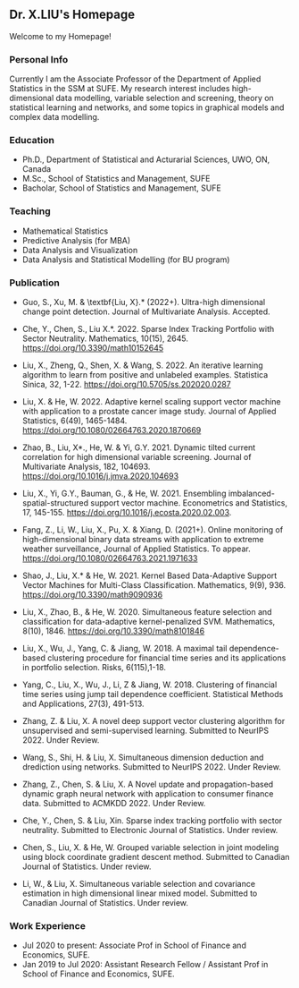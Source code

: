 ## Dr. X.LIU's Homepage

Welcome to my Homepage!


### Personal Info
Currently I am the Associate Professor of the Department of Applied Statistics in the SSM at SUFE. My research interest includes high-dimensional data modelling, variable selection and screening, theory on statistical learning and networks, and some topics in graphical models and complex data modelling.

### Education

- Ph.D., Department of Statistical and Acturarial Sciences, UWO, ON, Canada
- M.Sc., School of Statistics and Management, SUFE
- Bacholar, School of Statistics and Management, SUFE

### Teaching

- Mathematical Statistics
- Predictive Analysis (for MBA)
- Data Analysis and Visualization
- Data Analysis and Statistical Modelling (for BU program)

### Publication
- Guo, S., Xu, M. & \textbf{Liu, X}.* (2022+). Ultra-high dimensional change point detection. Journal of Multivariate Analysis. Accepted.
- Che, Y., Chen, S., Liu X.*. 2022. Sparse Index Tracking Portfolio with Sector Neutrality. Mathematics, 10(15), 2645. https://doi.org/10.3390/math10152645
- Liu, X., Zheng, Q., Shen, X. & Wang, S. 2022. An iterative learning algorithm to learn from positive and unlabeled examples. Statistica Sinica, 32, 1-22. https://doi.org/10.5705/ss.202020.0287
- Liu, X. & He, W. 2022. Adaptive kernel scaling support vector machine with application to a prostate cancer image study. Journal of Applied Statistics, 6(49), 1465-1484. https://doi.org/10.1080/02664763.2020.1870669 
- Zhao, B., Liu, X*., He, W. & Yi, G.Y. 2021. Dynamic tilted current correlation for high dimensional variable screening. Journal of Multivariate Analysis, 182, 104693. https://doi.org/10.1016/j.jmva.2020.104693
- Liu, X., Yi, G.Y., Bauman, G., & He, W. 2021. Ensembling imbalanced-spatial-structured support vector machine. Econometrics and Statistics, 17, 145-155. https://doi.org/10.1016/j.ecosta.2020.02.003.
- Fang, Z., Li, W., Liu, X., Pu, X. & Xiang, D. (2021+). Online monitoring of high-dimensional binary data streams with application to extreme weather surveillance, Journal of Applied Statistics. To appear. https://doi.org/10.1080/02664763.2021.1971633
- Shao, J., Liu, X.* & He, W. 2021. Kernel Based Data-Adaptive Support Vector Machines for Multi-Class Classification. Mathematics, 9(9), 936. https://doi.org/10.3390/math9090936
- Liu, X., Zhao, B., & He, W. 2020.  Simultaneous feature selection and classification for data-adaptive kernel-penalized SVM. Mathematics, 8(10), 1846. https://doi.org/10.3390/math8101846
- Liu, X., Wu, J., Yang, C. & Jiang, W. 2018. A maximal tail dependence-based clustering procedure for financial time series and its applications in portfolio selection. Risks, 6(115),1-18. 
- Yang, C., Liu, X., Wu, J., Li, Z & Jiang, W. 2018. Clustering of financial time series using jump tail dependence coefficient. Statistical Methods and Applications, 27(3), 491-513.

- Zhang, Z. & Liu, X. A novel deep support vector clustering algorithm for unsupervised and semi-supervised learning. Submitted to NeurIPS 2022. Under Review. 
- Wang, S., Shi, H. & Liu, X. Simultaneous dimension deduction and drediction using networks. Submitted to NeurIPS 2022. Under Review. 
- Zhang, Z., Chen, S. & Liu, X. A Novel update and propagation-based dynamic graph neural network with application to consumer finance data. Submitted to ACMKDD 2022. Under Review. 
- Che, Y., Chen, S. & Liu, Xin. Sparse index tracking portfolio with sector neutrality.
Submitted to Electronic Journal of Statistics. Under review.
- Chen, S., Liu, X. & He, W. Grouped variable selection in joint modeling using block coordinate gradient descent method. Submitted to Canadian Journal of Statistics. Under review.
- Li, W., & Liu, X. Simultaneous variable selection and covariance estimation in high dimensional linear mixed model. Submitted to Canadian Journal of Statistics. Under review.

### Work Experience
 - Jul 2020 to present: Associate Prof in School of Finance and Economics, SUFE.
 - Jan 2019 to Jul 2020: Assistant Research Fellow / Assistant Prof in School of Finance and Economics, SUFE.
 




